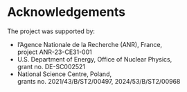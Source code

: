 # Acknowledgements

The project was supported by:
-  l’Agence Nationale de la Recherche (ANR), France,<br>project ANR-23-CE31-001
-  U.S. Department of Energy, Office of Nuclear Physics,<br>grant no. DE-SC002521
-  National Science Centre, Poland,<br>grants no. 2021/43/B/ST2/00497, 2024/53/B/ST2/00968 
